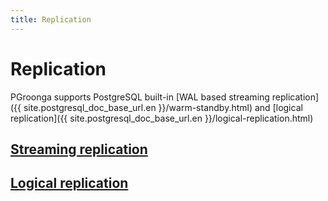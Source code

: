 ```yaml
---
title: Replication
---
```


# Replication

PGroonga supports PostgreSQL built-in [WAL based streaming replication]({{ site.postgresql_doc_base_url.en }}/warm-standby.html) and [logical replication]({{ site.postgresql_doc_base_url.en }}/logical-replication.html)

## [Streaming replication][streaming-replication]

## [Logical replication][logical-replication]

[streaming-replication]:./streaming-replication.html

[logical-replication]:./logical-replication.html
